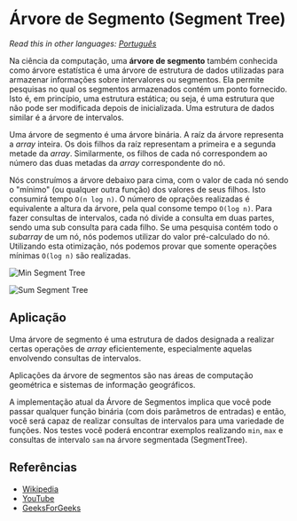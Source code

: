 # Árvore de Segmento (Segment Tree)

_Read this in other languages:_
[_Português_](README.md)

Na ciência da computação, uma **árvore de segmento** também conhecida como
árvore estatística é uma árvore de estrutura de dados utilizadas para
armazenar informações sobre intervalores ou segmentos. Ela permite pesquisas
no qual os segmentos armazenados contém um ponto fornecido. Isto é,
em princípio, uma estrutura estática; ou seja, é uma estrutura que não pode
ser modificada depois de inicializada. Uma estrutura de dados similar é a
árvore de intervalos.

Uma árvore de segmento é uma árvore binária. A raíz da árvore representa a
_array_ inteira. Os dois filhos da raíz representam a primeira e a segunda
metade da _array_. Similarmente, os filhos de cada nó correspondem ao número
das duas metadas da _array_ correspondente do nó.

Nós construímos a árvore debaixo para cima, com o valor de cada nó sendo o 
"mínimo" (ou qualquer outra função) dos valores de seus filhos. Isto consumirá
tempo `O(n log n)`. O número de oprações realizadas é equivalente a altura da
árvore, pela qual consome tempo `O(log n)`. Para fazer consultas de intervalos,
cada nó divide a consulta em duas partes, sendo uma sub consulta para cada filho.
Se uma pesquisa contém todo o _subarray_ de um nó, nós podemos utilizar do valor
pré-calculado do nó. Utilizando esta otimização, nós podemos provar que somente
operações mínimas `O(log n)` são realizadas.

![Min Segment Tree](https://www.geeksforgeeks.org/wp-content/uploads/RangeMinimumQuery.png)

![Sum Segment Tree](https://www.geeksforgeeks.org/wp-content/uploads/segment-tree1.png)

## Aplicação

Uma árvore de segmento é uma estrutura de dados designada a realizar
certas operações de _array_ eficientemente, especialmente aquelas envolvendo
consultas de intervalos.

Aplicações da árvore de segmentos são nas áreas de computação geométrica e
sistemas de informação geográficos.

A implementação atual da Árvore de Segmentos implica que você pode passar
qualquer função binária (com dois parâmetros de entradas) e então, você
será capaz de realizar consultas de intervalos para uma variedade de funções.
Nos testes você poderá encontrar exemplos realizando `min`, `max` e consultas de
intervalo `sam` na árvore segmentada (SegmentTree).
 
## Referências

- [Wikipedia](https://en.wikipedia.org/wiki/Segment_tree)
- [YouTube](https://www.youtube.com/watch?v=ZBHKZF5w4YU&index=65&list=PLLXdhg_r2hKA7DPDsunoDZ-Z769jWn4R8)
- [GeeksForGeeks](https://www.geeksforgeeks.org/segment-tree-set-1-sum-of-given-range/)
